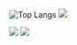 <!-- 
[![tkuramot's 42 stats](https://badge42.vercel.app/api/v2/clizjy5a8000609kzcf9kczes/stats?cursusId=9&coalitionId=61)](https://github.com/JaeSeoKim/badge42)
[![tkuramot's 42 stats](https://badge42.vercel.app/api/v2/clizjy5a8000609kzcf9kczes/stats?cursusId=21&coalitionId=308)](https://github.com/JaeSeoKim/badge42)
 -->

![Top Langs](https://github-readme-stats.vercel.app/api/top-langs/?username=tkuramot&langs_count=20&exclude_repo=cs50-introduction-to-game-development&layout=compact&theme=nord)
![](http://github-profile-summary-cards.vercel.app/api/cards/profile-details?username=tkuramot&theme=nord_dark)
<!--
![](http://github-profile-summary-cards.vercel.app/api/cards/repos-per-language?username=tkuramot&theme=nord_dark)
![](http://github-profile-summary-cards.vercel.app/api/cards/most-commit-language?username=tkuramot&theme=nord_dark)
-->
![](http://github-profile-summary-cards.vercel.app/api/cards/stats?username=tkuramot&theme=nord_dark)
![](http://github-profile-summary-cards.vercel.app/api/cards/productive-time?username=tkuramot&theme=nord_dark&utcOffset=8)
